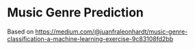 # Music Genre Prediction

Based on https://medium.com/@juanfraleonhardt/music-genre-classification-a-machine-learning-exercise-9c83108fd2bb
